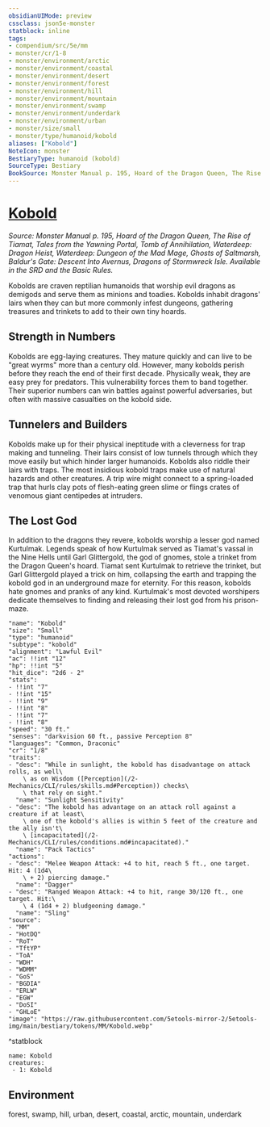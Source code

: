 ```yaml
---
obsidianUIMode: preview
cssclass: json5e-monster
statblock: inline
tags:
- compendium/src/5e/mm
- monster/cr/1-8
- monster/environment/arctic
- monster/environment/coastal
- monster/environment/desert
- monster/environment/forest
- monster/environment/hill
- monster/environment/mountain
- monster/environment/swamp
- monster/environment/underdark
- monster/environment/urban
- monster/size/small
- monster/type/humanoid/kobold
aliases: ["Kobold"]
NoteIcon: monster
BestiaryType: humanoid (kobold)
SourceType: Bestiary
BookSource: Monster Manual p. 195, Hoard of the Dragon Queen, The Rise of Tiamat, Tales from the Yawning Portal, Tomb of Annihilation, Waterdeep: Dragon Heist, Waterdeep: Dungeon of the Mad Mage, Ghosts of Saltmarsh, Baldur's Gate: Descent Into Avernus, Dragons of Stormwreck Isle. Available in the SRD and the Basic Rules.
---
```

# [Kobold](2-Mechanics/CLI/bestiary/humanoid/kobold.md)
*Source: Monster Manual p. 195, Hoard of the Dragon Queen, The Rise of Tiamat, Tales from the Yawning Portal, Tomb of Annihilation, Waterdeep: Dragon Heist, Waterdeep: Dungeon of the Mad Mage, Ghosts of Saltmarsh, Baldur's Gate: Descent Into Avernus, Dragons of Stormwreck Isle. Available in the SRD and the Basic Rules.*  

Kobolds are craven reptilian humanoids that worship evil dragons as demigods and serve them as minions and toadies. Kobolds inhabit dragons' lairs when they can but more commonly infest dungeons, gathering treasures and trinkets to add to their own tiny hoards.

## Strength in Numbers

Kobolds are egg-laying creatures. They mature quickly and can live to be "great wyrms" more than a century old. However, many kobolds perish before they reach the end of their first decade. Physically weak, they are easy prey for predators. This vulnerability forces them to band together. Their superior numbers can win battles against powerful adversaries, but often with massive casualties on the kobold side.

## Tunnelers and Builders

Kobolds make up for their physical ineptitude with a cleverness for trap making and tunneling. Their lairs consist of low tunnels through which they move easily but which hinder larger humanoids. Kobolds also riddle their lairs with traps. The most insidious kobold traps make use of natural hazards and other creatures. A trip wire might connect to a spring-loaded trap that hurls clay pots of flesh-eating green slime or flings crates of venomous giant centipedes at intruders.

## The Lost God

In addition to the dragons they revere, kobolds worship a lesser god named Kurtulmak. Legends speak of how Kurtulmak served as Tiamat's vassal in the Nine Hells until Garl Glittergold, the god of gnomes, stole a trinket from the Dragon Queen's hoard. Tiamat sent Kurtulmak to retrieve the trinket, but Garl Glittergold played a trick on him, collapsing the earth and trapping the kobold god in an underground maze for eternity. For this reason, kobolds hate gnomes and pranks of any kind. Kurtulmak's most devoted worshipers dedicate themselves to finding and releasing their lost god from his prison-maze.

```statblock
"name": "Kobold"
"size": "Small"
"type": "humanoid"
"subtype": "kobold"
"alignment": "Lawful Evil"
"ac": !!int "12"
"hp": !!int "5"
"hit_dice": "2d6 - 2"
"stats":
- !!int "7"
- !!int "15"
- !!int "9"
- !!int "8"
- !!int "7"
- !!int "8"
"speed": "30 ft."
"senses": "darkvision 60 ft., passive Perception 8"
"languages": "Common, Draconic"
"cr": "1/8"
"traits":
- "desc": "While in sunlight, the kobold has disadvantage on attack rolls, as well\
    \ as on Wisdom ([Perception](/2-Mechanics/CLI/rules/skills.md#Perception)) checks\
    \ that rely on sight."
  "name": "Sunlight Sensitivity"
- "desc": "The kobold has advantage on an attack roll against a creature if at least\
    \ one of the kobold's allies is within 5 feet of the creature and the ally isn't\
    \ [incapacitated](/2-Mechanics/CLI/rules/conditions.md#incapacitated)."
  "name": "Pack Tactics"
"actions":
- "desc": "Melee Weapon Attack: +4 to hit, reach 5 ft., one target. Hit: 4 (1d4\
    \ + 2) piercing damage."
  "name": "Dagger"
- "desc": "Ranged Weapon Attack: +4 to hit, range 30/120 ft., one target. Hit:\
    \ 4 (1d4 + 2) bludgeoning damage."
  "name": "Sling"
"source":
- "MM"
- "HotDQ"
- "RoT"
- "TftYP"
- "ToA"
- "WDH"
- "WDMM"
- "GoS"
- "BGDIA"
- "ERLW"
- "EGW"
- "DoSI"
- "GHLoE"
"image": "https://raw.githubusercontent.com/5etools-mirror-2/5etools-img/main/bestiary/tokens/MM/Kobold.webp"
```
^statblock

```encounter-table
name: Kobold
creatures:
 - 1: Kobold
```

## Environment

forest, swamp, hill, urban, desert, coastal, arctic, mountain, underdark